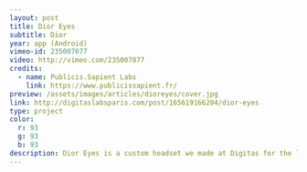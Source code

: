 ```yaml
---
layout: post
title: Dior Eyes
subtitle: Dior
year: app (Android)
vimeo-id: 235007077
video: http://vimeo.com/235007077
credits:
  - name: Publicis.Sapient Labs
    link: https://www.publicissapient.fr/
preview: /assets/images/articles/dioreyes/cover.jpg
link: http://digitaslabsparis.com/post/165619166204/dior-eyes
type: project
color:
  r: 93
  g: 93
  b: 93
description: Dior Eyes is a custom headset we made at Digitas for the luxury brand Dior. I coded the app (Android) and the back-office (Slim PHP). Great experience, beside coding, I learnt a lot, from object prototyping to project delivery.
---
```

